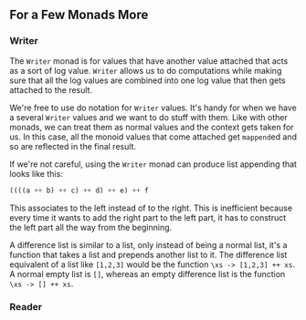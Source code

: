## For a Few Monads More

### Writer
The `Writer` monad is for values that have another value attached that acts as a sort of log value. `Writer` allows us to do computations while making sure that all the log values are combined into one log value that then gets attached to the result.

We're free to use do notation for `Writer` values. It's handy for when we have a several `Writer` values and we want to do stuff with them. Like with other monads, we can treat them as normal values and the context gets taken for us. In this case, all the monoid values that come attached get `mappend`ed and so are reflected in the final result. 

If we're not careful, using the `Writer` monad can produce list appending that looks like this:
```Haskell
((((a ++ b) ++ c) ++ d) ++ e) ++ f  
```
This associates to the left instead of to the right. This is inefficient because every time it wants to add the right part to the left part, it has to construct the left part all the way from the beginning.

A difference list is similar to a list, only instead of being a normal list, it's a function that takes a list and prepends another list to it. The difference list equivalent of a list like `[1,2,3]` would be the function `\xs -> [1,2,3] ++ xs`. A normal empty list is `[]`, whereas an empty difference list is the function `\xs -> [] ++ xs`.

### Reader